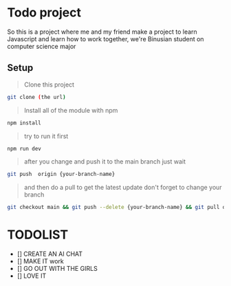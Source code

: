 # Todo project

So this is a project where me and my friend make a project to learn Javascript and learn how to work together, 
we're Binusian student on computer science major

## Setup
> Clone this project
```sh
git clone (the url)
```
> Install all of the module with npm
```sh
npm install
```
> try to run it first
```sh
npm run dev
```
> after you change and push it to the main branch just wait
```sh
git push  origin {your-branch-name}
```
> and then do a pull to get the latest update don't forget to change your branch
```sh
git checkout main && git push --delete {your-branch-name} && git pull origin
```


# TODOLIST
- [] CREATE AN AI CHAT
- [] MAKE IT work
- [] GO OUT WITH THE GIRLS
- [] LOVE IT


